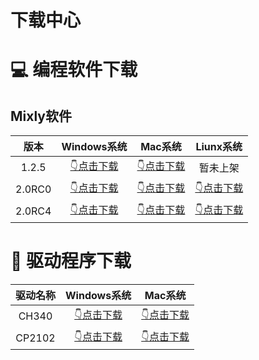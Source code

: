 # 下载中心

# 💻 编程软件下载

## Mixly软件

|  版本  |                         Windows系统                          |                           Mac系统                            |                          Liunx系统                           |
| :----: | :----------------------------------------------------------: | :----------------------------------------------------------: | :----------------------------------------------------------: |
| 1.2.5  | [👇点击下载](https://pan.baidu.com/s/1Mn7TDF2QDLJYgV7oH0z2ig?pwd=keye) | [👇点击下载](https://pan.baidu.com/s/1sNsJCNJsCQO3gwG1hzqkDw?pwd=keye ) |                           暂未上架                           |
| 2.0RC0 | [👇点击下载](https://pan.baidu.com/s/1urZP69J7Zj46RjOJpboEvQ?pwd=keye) | [👇点击下载](https://pan.baidu.com/s/1fBIWLUe3T9gbR-PiETr-5A?pwd=keye ) | [👇点击下载](https://pan.baidu.com/s/16L0xsL9roiT70t7DvIjO0Q?pwd=keye) |
| 2.0RC4 | [👇点击下载](https://pan.baidu.com/s/1YjYgnbvYammvPTdFuFwb8g?pwd=keye) | [👇点击下载](https://pan.baidu.com/s/127Qc_neXv4Mv27H4KP3DPg?pwd=keye ) | [👇点击下载](https://pan.baidu.com/s/1HnrFu7Hke4LRn3R0gAKBjw?pwd=keye) |

# 🔧 驱动程序下载

| 驱动名称 |                         Windows系统                          |                           Mac系统                            |
| :------: | :----------------------------------------------------------: | :----------------------------------------------------------: |
|  CH340   | [👇点击下载](https://xiazai.keyesrobot.cn/software/ch340/CH341SER.ZIP) | [👇点击下载](https://xiazai.keyesrobot.cn/software/ch340/CH34XSER_MAC.ZIP) |
|  CP2102  | [👇点击下载](https://xiazai.keyesrobot.cn/software/cp2102/CP2102_Driver.zip) | [👇点击下载](https://xiazai.keyesrobot.cn/software/cp2102/Mac_OSX_VCP_Driver.zip) |


